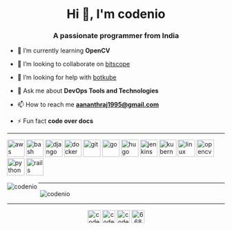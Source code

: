 <h1 align="center">Hi 👋, I'm codenio</h1>
<h3 align="center">A passionate programmer from India</h3>

- 🌱 I’m currently learning **OpenCV**

- 👯 I’m looking to collaborate on [bitscope](https://github.com/codenio/bitscope)

- 🤝 I’m looking for help with [botkube](https://github.com/infracloudio/botkube)

- 💬 Ask me about **DevOps Tools and Technologies**

- 📫 How to reach me **aananthraj1995@gmail.com**

- ⚡ Fun fact **code over docs**

<hr>

<p align="left"><img src="https://devicons.github.io/devicon/devicon.git/icons/amazonwebservices/amazonwebservices-original-wordmark.svg" alt="aws" width="40" height="40"/> <img src="https://www.vectorlogo.zone/logos/gnu_bash/gnu_bash-icon.svg" alt="bash" width="40" height="40"/> <img src="https://devicons.github.io/devicon/devicon.git/icons/django/django-original.svg" alt="django" width="40" height="40"/> <img src="https://devicons.github.io/devicon/devicon.git/icons/docker/docker-original-wordmark.svg" alt="docker" width="40" height="40"/> <img src="https://www.vectorlogo.zone/logos/git-scm/git-scm-icon.svg" alt="git" width="40" height="40"/> <img src="https://devicons.github.io/devicon/devicon.git/icons/go/go-original.svg" alt="go" width="40" height="40"/> <img src="https://api.iconify.design/logos-hugo.svg" alt="hugo" width="40" height="40"/> <img src="https://www.vectorlogo.zone/logos/jenkins/jenkins-icon.svg" alt="jenkins" width="40" height="40"/> <img src="https://www.vectorlogo.zone/logos/kubernetes/kubernetes-icon.svg" alt="kubernetes" width="40" height="40"/> <img src="https://devicons.github.io/devicon/devicon.git/icons/linux/linux-original.svg" alt="linux" width="40" height="40"/> <img src="https://www.vectorlogo.zone/logos/opencv/opencv-icon.svg" alt="opencv" width="40" height="40"/> <img src="https://devicons.github.io/devicon/devicon.git/icons/python/python-original.svg" alt="python" width="40" height="40"/> <img src="https://devicons.github.io/devicon/devicon.git/icons/rails/rails-original-wordmark.svg" alt="rails" width="40" height="40"/></p><p><img align="left" src="https://github-readme-stats.vercel.app/api/top-langs/?username=codenio&layout=compact&hide=html" alt="codenio" /></p>

<hr>

<p>&nbsp;<img align="center" src="https://github-readme-stats.vercel.app/api?username=codenio&show_icons=true" alt="codenio" /></p>

<hr>

<p align="center"> 
<a href="https://dev.to/codenio" target="blank"><img align="center" src="https://cdn.jsdelivr.net/npm/simple-icons@3.0.1/icons/dev-dot-to.svg" alt="codenio" height="30" width="30" /></a>
<a href="https://twitter.com/codenios" target="blank"><img align="center" src="https://cdn.jsdelivr.net/npm/simple-icons@3.0.1/icons/twitter.svg" alt="codenios" height="30" width="30" /></a>
<a href="https://linkedin.com/in/codenio" target="blank"><img align="center" src="https://cdn.jsdelivr.net/npm/simple-icons@3.0.1/icons/linkedin.svg" alt="codenio" height="30" width="30" /></a>
<a href="https://stackoverflow.com/users/6680332" target="blank"><img align="center" src="https://cdn.jsdelivr.net/npm/simple-icons@3.0.1/icons/stackoverflow.svg" alt="6680332" height="30" width="30" /></a>
</p>
